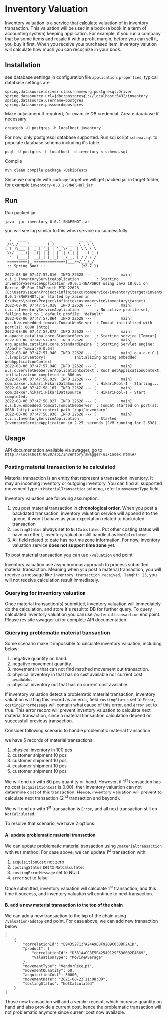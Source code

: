 # Inventory Valuation

Inventory valuation is a service that calculate valuation of in inventory transaction. This valuation will be used in a book (a book in a term of accounting system) keeping application. For example, if you run a company that by some items and resale it with a profit margin, before you can sell it, you buy it first. When you receive your purchased item, inventory valution will calculate how much you can recognize in your book.

## Installation

see database settings in configuration file `application.properties`, typical database settings are:
```
spring.datasource.driver-class-name=org.postgresql.Driver
spring.datasource.url=jdbc:postgresql://localhost:5432/inventory
spring.datasource.username=postgres
spring.datasource.password=postgres
```

Make adjustment if required, for example DB credential. Create database if necessary

`createdb -U postgres -h localhost inventory`

For now, only postgresql database supported. Run sql script `schema.sql` to populate database schema including it's table.

`psql -U postgres -h localhost -d inventory < schema.sql`

Compile

`mvn clean compile package -DskipTests`

Since we compile with `package` target we will get packed jar in target folder, for example `inventory-0.0.1-SNAPSHOT.jar`

## Run

Run packed jar

`java -jar inventory-0.0.1-SNAPSHOT.jar`

you will see log similar to this when service up successfully:

```
  .   ____          _            __ _ _
 /\\ / ___'_ __ _ _(_)_ __  __ _ \ \ \ \
( ( )\___ | '_ | '_| | '_ \/ _` | \ \ \ \
 \\/  ___)| |_)| | | | | || (_| |  ) ) ) )
  '  |____| .__|_| |_|_| |_\__, | / / / /
 =========|_|==============|___/=/_/_/_/
 :: Spring Boot ::                (v2.7.1)

2022-08-06 07:47:57.016  INFO 22628 --- [           main] c.i.i.InventoryServiceApplication        : Starting InventoryServiceApplication v0.0.1-SNAPSHOT using Java 18.0.1 on Barito-HP-Pav-2047 with PID 22628 (C:\Users\zaien\Project\infinite\customservice\inventory\target\inventory-0.0.1-SNAPSHOT.jar started by zaien in C:\Users\zaien\Project\infinite\customservice\inventory\target)
2022-08-06 07:47:57.018  INFO 22628 --- [           main] c.i.i.InventoryServiceApplication        : No active profile set, falling back to 1 default profile: "default"
2022-08-06 07:47:57.864  INFO 22628 --- [           main] o.s.b.w.embedded.tomcat.TomcatWebServer  : Tomcat initialized with port(s): 8080 (http)
2022-08-06 07:47:57.872  INFO 22628 --- [           main] o.apache.catalina.core.StandardService   : Starting service [Tomcat]
2022-08-06 07:47:57.873  INFO 22628 --- [           main] org.apache.catalina.core.StandardEngine  : Starting Servlet engine: [Apache Tomcat/9.0.64]
2022-08-06 07:47:57.940  INFO 22628 --- [           main] o.a.c.c.C.[.[.[/api/inventory]           : Initializing Spring embedded WebApplicationContext
2022-08-06 07:47:57.940  INFO 22628 --- [           main] w.s.c.ServletWebServerApplicationContext : Root WebApplicationContext: initialization completed in 886 ms
2022-08-06 07:47:58.029  INFO 22628 --- [           main] com.zaxxer.hikari.HikariDataSource       : HikariPool-1 - Starting...
2022-08-06 07:47:58.167  INFO 22628 --- [           main] com.zaxxer.hikari.HikariDataSource       : HikariPool-1 - Start completed.
2022-08-06 07:47:58.927  INFO 22628 --- [           main] o.s.b.w.embedded.tomcat.TomcatWebServer  : Tomcat started on port(s): 8080 (http) with context path '/api/inventory'
2022-08-06 07:47:58.936  INFO 22628 --- [           main] c.i.i.InventoryServiceApplication        : Started InventoryServiceApplication in 2.251 seconds (JVM running for 2.538)
```

## Usage

API documentation available via swagger, go to `http://localhost:8080/api/inventory/swagger-ui/index.html#/`

### Posting material transaction to be calculated

Material transaction is an entity that represent a transaction inventory. It may an incoming inventory or outgoing inventory. You can find all supported movement type in `MaterialTransaction` schema, refer to `movementType` field.

Inventory valuation use following assumption: 

1. you post material transaction in **chronological order**. When you post a backdated transaction, inventory valuation service will append it to the queue, it won't bahave as your expectation related to backdated transaction
1. `costingStatus` always set to `NotCalculated`. Put other costing status will have no effect, inventory valuation still handle it as `NotCalculated`.
1. All field related to date has no time zone information. For now, inventory valuation service **does not support time zone** yet.

To post material transaction you can use `/valuation` end point

Inventory valuation use asynchronous approach to process submitted material transaction. Meaning when you post a material transaction, you will receive a message like `inventory transaction received, lenght: 25`, you will not receive calculation result immediately.

### Querying for inventory valuation

Once material transaction(s) submitted, inventory valuation will immediately do the calculation, and store it's result to DB for further query. To query calculated inventory valuation you can use `/materialtransaction` end point. Please revisite swagger ui for complete API documentation. 

### Querying problematic material transaction

Some scenario make it impossible to calculate inventory valuation, including below:

1. negative quantity on hand.
1. negative movement quantity.
1. movement in that can not find matched movement out transaction.
1. physical inventory in that has no cost available nor current cost available.
1. physical inventory out that has no current cost available.

If inventory valuation detect a problematic material transaction, inventory valuation will flag this record as an error, field `costingStatus` set to `Error`, `costingErrorMessage` will contain what cause of this error, and `error` set to true. This error record will prevent inventory valuation to calculate next material transaction, since a material transaction calculation depend on successfull previous transaction.

Consider following scenario to handle problematic material transaction

we have 5 records of material transactions:

1. physical inventory in 100 pcs
1. customer shipment 10 pcs
1. customer shipment 10 pcs
1. customer shipment 10 pcs
1. customer shipment 10 pcs

We will end up with 60 pcs quantity on hand. However, if 1<sup>st</sup> transaction has no cost (`acquisitionCost` is 0.00), then inventory valuation can not determine cost of this transaction. Hence, inventory valuation will prevent to calculate next transaction (2<sup>nd</sup> transaction and beyond).

We will end up with 1<sup>st</sup> transaction is `Error`, and all next transaction still on `NotCalculated`.

To resolve that scenario, we have 2 options:

#### A. update problematic material transaction

We can update problematic material transaction using `/materialtransaction` with `PUT` method. For case above, we can update 1<sup>st</sup> transaction with:

1. `acquisitionCost` not zero
1. `costingStatus` set to `NotCalculated`
1. `costingErrorMessage` set to NULL
1. `error` set to false

Once submitted, inventory valuation will calculate 1<sup>st</sup> transaction, and this time it success, and inventory valuation wll continue to next transaction.

#### B. add a new material transaction to the top of the chain

We can add a new transaction to the top of the chain using `/valuation/addtop` end point. For case above, we can add new transaction below:

```
[
    {
        "correlationId": "E943527137A24A9E8F9209C058DF2A1D",
        "product": {
            "correlationId": "D331AACC8E5F425A9129F530002EA669",
            "valuationType": "MovingAverage"
        },
        "movementType": "VendorReceipt",
        "movementQuantity": 50,
        "acquisitionCost": 50000,
        "movementDate": "2021-08-23T11:08:00",
        "costingStatus": "NotCalculated"
    }
]
```

Those new transaction will add a vendor receipt, which increase quantity on hand and also provide a current cost, hence the problematic transaction will not problematic anymore since current cost now available.